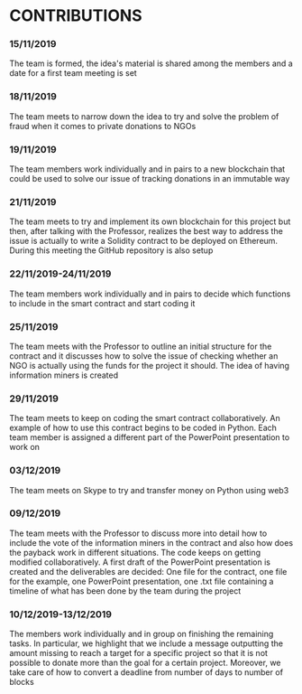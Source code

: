 # CONTRIBUTIONS 

### 15/11/2019
The team is formed, the idea's material is shared among the members and a date for a first team meeting is set

### 18/11/2019
The team meets to narrow down the idea to try and solve the problem of fraud when it comes to private donations to NGOs

### 19/11/2019
The team members work individually and in pairs to a new blockchain that could be used to solve our issue of tracking donations in an immutable way

### 21/11/2019
The team meets to try and implement its own blockchain for this project but then, after talking with the Professor, realizes the best way to address the issue is actually to write a Solidity contract to be deployed on Ethereum. During this meeting the GitHub repository is also setup

### 22/11/2019-24/11/2019
The team members work individually and in pairs to decide which functions to include in the smart contract and start coding it

### 25/11/2019
The team meets with the Professor to outline an initial structure for the contract and it discusses how to solve the issue of checking whether an NGO is actually using the funds for the project it should. The idea of having information miners is created

### 29/11/2019
The team meets to keep on coding the smart contract collaboratively. An example of how to use this contract begins to be coded in Python. Each team member is assigned a different part of the PowerPoint presentation to work on

### 03/12/2019
The team meets on Skype to try and transfer money on Python using web3

### 09/12/2019
The team meets with the Professor to discuss more into detail how to include the vote of the information miners in the contract and also how does the payback work in different situations. The code keeps on getting modified collaboratively. A first draft of the PowerPoint presentation is created and the deliverables are decided: One file for the contract, one file for the example, one PowerPoint presentation, one .txt file containing a timeline of what has been done by the team during the project 

### 10/12/2019-13/12/2019
The members work individually and in group on finishing the remaining tasks. In particular, we highlight that we include a message outputting the amount missing to reach a target for a specific project so that it is not possible to donate more than the goal for a certain project. Moreover, we take care of how to convert a deadline from number of days to number of blocks


